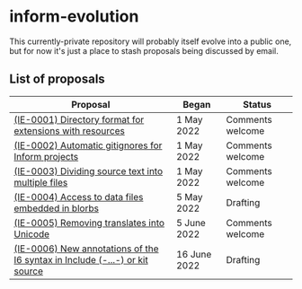 # inform-evolution

This currently-private repository will probably itself evolve into a public
one, but for now it's just a place to stash proposals being discussed by email.

## List of proposals

Proposal                                                                                                 | Began         | Status 
-------------------------------------------------------------------------------------------------------- | ------------- | ----------------
[(IE-0001) Directory format for extensions with resources](proposals/0001-extensions-with-resources.md)  |  1 May 2022   | Comments welcome
[(IE-0002) Automatic gitignores for Inform projects](proposals/0002-inform-project-gitignores.md)        |  1 May 2022   | Comments welcome
[(IE-0003) Dividing source text into multiple files](proposals/0003-multiple-source-files.md)            |  1 May 2022   | Comments welcome
[(IE-0004) Access to data files embedded in blorbs](proposals/0004-using-data-files-in-blorbs.md)        |  5 May 2022   | Drafting
[(IE-0005) Removing translates into Unicode](proposals/0005-removing-translates-into-unicode.md)         |  5 June 2022  | Comments welcome
[(IE-0006) New annotations of the I6 syntax in Include (-...-) or kit source](proposals/0006-i6-syntax-annotations.md)                    |  16 June 2022 | Drafting
